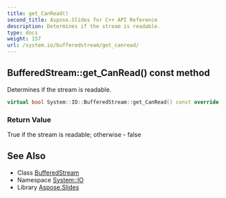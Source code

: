 ```yaml
---
title: get_CanRead()
second_title: Aspose.Slides for C++ API Reference
description: Determines if the stream is readable.
type: docs
weight: 157
url: /system.io/bufferedstream/get_canread/
---
```

## BufferedStream::get_CanRead() const method


Determines if the stream is readable.

```cpp
virtual bool System::IO::BufferedStream::get_CanRead() const override
```


### Return Value

True if the stream is readable; otherwise - false

## See Also

* Class [BufferedStream](../)
* Namespace [System::IO](../../)
* Library [Aspose.Slides](../../../)